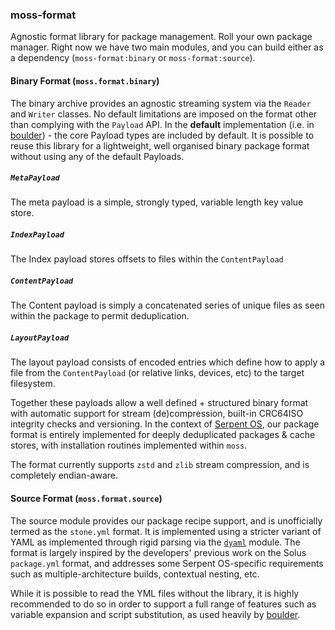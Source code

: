 ### moss-format

Agnostic format library for package management. Roll your own package manager. Right now we have two main modules, and you can build either as a dependency (`moss-format:binary` or `moss-format:source`).

#### Binary Format (`moss.format.binary`)

The binary archive provides an agnostic streaming system via the `Reader` and `Writer` classes. No default limitations are imposed on the format other than complying with the `Payload` API. In the **default** implementation (i.e. in [boulder](https:/gitlab.com/serpent-os/core/boulder)) - the core Payload types are included by default. It is possible to reuse this library for a lightweight, well organised binary package format without using any of the default Payloads.

##### `MetaPayload`

The meta payload is a simple, strongly typed, variable length key value store.

##### `IndexPayload`

The Index payload stores offsets to files within the `ContentPayload`

##### `ContentPayload`

The Content payload is simply a concatenated series of unique files as seen within the package to permit deduplication.

##### `LayoutPayload`

The layout payload consists of encoded entries which define how to apply a file from the `ContentPayload` (or relative links, devices, etc) to the target filesystem.

Together these payloads allow a well defined + structured binary format with automatic support for stream (de)compression, built-in CRC64ISO integrity checks and versioning. In the context of [Serpent OS](https://serpentos.com), our package format is entirely implemented for deeply deduplicated packages & cache stores, with installation routines implemented within `moss`.

The format currently supports `zstd` and `zlib` stream compression, and is completely endian-aware.

####  Source Format (`moss.format.source`)

The source module provides our package recipe support, and is unofficially termed as the `stone.yml` format. It is implemented using a stricter variant of YAML as implemented through rigid parsing via the [`dyaml`](https://dlang-community.github.io/D-YAML/) module. The format is largely inspired by the developers' previous work on the Solus `package.yml` format, and addresses some Serpent OS-specific requirements such as multiple-architecture builds, contextual nesting, etc.

While it is possible to read the YML files without the library, it is highly recommended to do so in order to support a full range of features such as variable expansion and script substitution, as used heavily by [boulder](https://gitlab.com/serpent-os/core/boulder).
